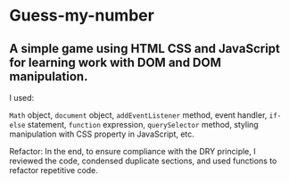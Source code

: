 # Guess-my-number

## A simple game using HTML CSS and JavaScript for learning work with DOM and DOM manipulation.

 I used:

`Math` object, `document` object, `addEventListener` method, event handler, `if-else` statement, `function` expression, `querySelector` method, styling manipulation with CSS property in JavaScript, etc.

Refactor: In the end, to ensure compliance with the DRY principle, I reviewed the code, condensed duplicate sections, and used functions to refactor repetitive code.
